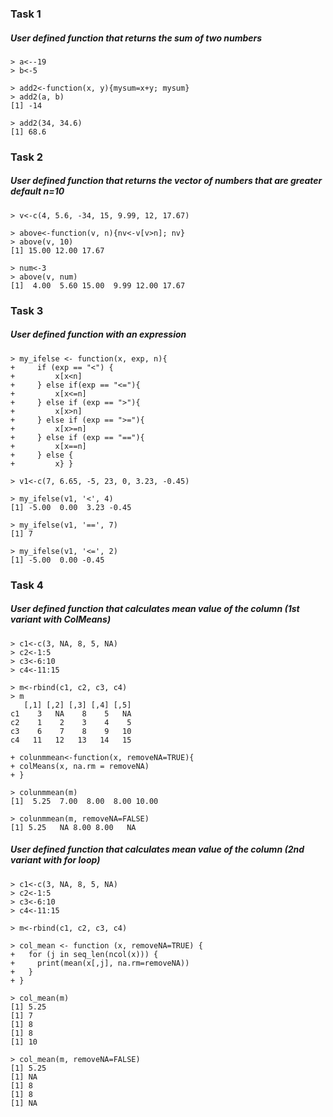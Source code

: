 ### Task 1
##### User defined function that returns the sum of two numbers
```
> a<--19
> b<-5

> add2<-function(x, y){mysum=x+y; mysum}
> add2(a, b)
[1] -14

> add2(34, 34.6)
[1] 68.6
```
### Task 2
##### User defined function that returns the vector of numbers that are greater default n=10
```
> v<-c(4, 5.6, -34, 15, 9.99, 12, 17.67)

> above<-function(v, n){nv<-v[v>n]; nv}
> above(v, 10)
[1] 15.00 12.00 17.67

> num<-3
> above(v, num)
[1]  4.00  5.60 15.00  9.99 12.00 17.67
```
### Task 3
##### User defined function with an expression
```
> my_ifelse <- function(x, exp, n){
+     if (exp == "<") {
+         x[x<n]
+     } else if(exp == "<="){
+         x[x<=n]
+     } else if (exp == ">"){
+         x[x>n]
+     } else if (exp == ">="){
+         x[x>=n]
+     } else if (exp == "=="){
+         x[x==n]
+     } else {
+         x} }

> v1<-c(7, 6.65, -5, 23, 0, 3.23, -0.45)

> my_ifelse(v1, '<', 4)
[1] -5.00  0.00  3.23 -0.45

> my_ifelse(v1, '==', 7)
[1] 7

> my_ifelse(v1, '<=', 2)
[1] -5.00  0.00 -0.45
```
### Task 4
##### User defined function that calculates mean value of the column (1st variant with ColMeans)
```
> c1<-c(3, NA, 8, 5, NA)
> c2<-1:5
> c3<-6:10
> c4<-11:15

> m<-rbind(c1, c2, c3, c4)
> m
   [,1] [,2] [,3] [,4] [,5]
c1    3   NA    8    5   NA
c2    1    2    3    4    5
c3    6    7    8    9   10
c4   11   12   13   14   15

+ colunmmean<-function(x, removeNA=TRUE){
+ colMeans(x, na.rm = removeNA)
+ }

> colunmmean(m)
[1]  5.25  7.00  8.00  8.00 10.00

> colunmmean(m, removeNA=FALSE)
[1] 5.25   NA 8.00 8.00   NA
```
##### User defined function that calculates mean value of the column (2nd variant with for loop)
```
> c1<-c(3, NA, 8, 5, NA)
> c2<-1:5
> c3<-6:10
> c4<-11:15

> m<-rbind(c1, c2, c3, c4)

> col_mean <- function (x, removeNA=TRUE) {
+   for (j in seq_len(ncol(x))) {
+     print(mean(x[,j], na.rm=removeNA))
+   }
+ }

> col_mean(m)
[1] 5.25
[1] 7
[1] 8
[1] 8
[1] 10

> col_mean(m, removeNA=FALSE)
[1] 5.25
[1] NA
[1] 8
[1] 8
[1] NA

